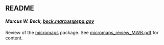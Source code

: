 ## README

#### *Marcus W. Beck, beck.marcus@epa.gov*

Review of the [micromaps](http://cran.r-project.org/web/packages/micromap/index.html) package.  See [micromaps_review_MWB.pdf](https://github.com/fawda123/micromaps_review/blob/master/micromaps_review_MWB.pdf) for content. 